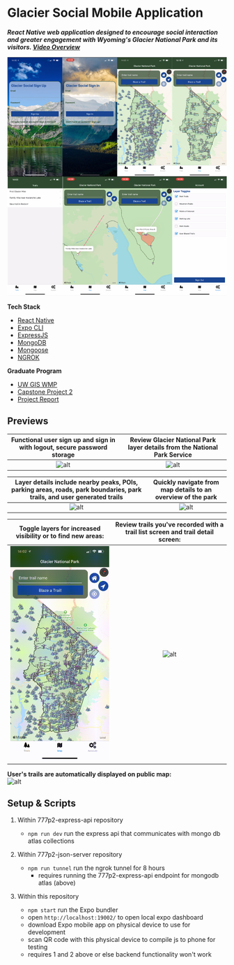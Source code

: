 # Glacier Social Mobile Application

**_React Native web application designed to encourage social interaction and greater engagement with Wyoming's Glacier National Park and its visitors. [Video Overview](https://youtu.be/JSRohgUvyhY)_**

![splash](/media/splash.png)

**Tech Stack**

- [React Native](https://reactnative.dev)
- [Expo CLI](https://expo.io/)
- [ExpressJS](https://expressjs.com/)
- [MongoDB](https://www.mongodb.com/)
- [Mongoose](https://mongoosejs.com/)
- [NGROK](https://ngrok.com/)

**Graduate Program**

- [UW GIS WMP](https://geography.wisc.edu/gis/onlinemasters/)
- [Capstone Project 2](https://geography.wisc.edu/gis/gis-professional-programs-course-curriculum/)
- [Project Report](/media/777Project2_FinalReport_AndrewPittman.pdf)

## Previews

| **Functional user sign up and sign in with logout, secure password storage** | **Review Glacier National Park layer details from the National Park Service** |
| :--------------------------------------------------------------------------: | :---------------------------------------------------------------------------: |
|                   ![alt](/media/glacier_signup_signin.gif)                   |                   ![alt](/media/glacier_details_home_2.gif)                   |

| **Layer details include nearby peaks, POIs, parking areas, roads, park boundaries, park trails, and user generated trails** | **Quickly navigate from map details to an overview of the park** |
| :-------------------------------------------------------------------------------------------------------------------------: | :--------------------------------------------------------------: |
|                                          ![alt](/media/glacier_details_home_1.gif)                                          |             ![alt](/media/glacier_home_user_nav.gif)             |

| **Toggle layers for increased visibility or to find new areas:** | **Review trails you've recorded with a trail list screen and trail detail screen:** |
| :--------------------------------------------------------------: | :---------------------------------------------------------------------------------: |
|             ![alt](/media/glacier_layer_toggle.gif)              |                       ![alt](/media/glacier_trail_review.gif)                       |

**User's trails are automatically displayed on public map:** <br />
![alt](/media/glacier_trails_on_map.gif)

## Setup & Scripts

1. Within 777p2-express-api repository

   - `npm run dev` run the express api that communicates with mongo db atlas collections

2. Within 777p2-json-server repository

   - `npm run tunnel` run the ngrok tunnel for 8 hours
     - requires running the 777p2-express-api endpoint for mongodb atlas (above)

3. Within this repository

   - `npm start` run the Expo bundler
   - open `http://localhost:19002/` to open local expo dashboard
   - download Expo mobile app on physical device to use for development
   - scan QR code with this physical device to compile js to phone for testing
   - requires 1 and 2 above or else backend functionality won't work
